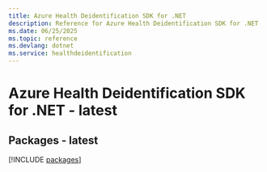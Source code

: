 ```yaml
---
title: Azure Health Deidentification SDK for .NET
description: Reference for Azure Health Deidentification SDK for .NET
ms.date: 06/25/2025
ms.topic: reference
ms.devlang: dotnet
ms.service: healthdeidentification
---
```

# Azure Health Deidentification SDK for .NET - latest
## Packages - latest
[!INCLUDE [packages](health-deidentification-index.md)]